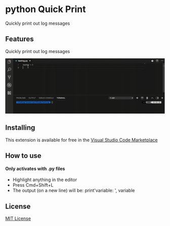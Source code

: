 # python Quick Print

Quickly print out log messages

## Features

Quickly print out log messages

![](images/demo.gif)

## Installing

This extension is available for free in the [Visual Studio Code Marketplace](https://marketplace.visualstudio.com/items?itemName=AhadCove.python-quick-print)

## How to use

#### Only activates with .py files

* Highlight anything in the editor
* Press Cmd+Shift+L
* The output (on a new line) will be: print'variable: ', variable

## License
[MIT License](LICENSE)
